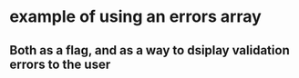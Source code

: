 # example of using an errors array

## Both as a flag, and as a way to dsiplay validation errors to the user